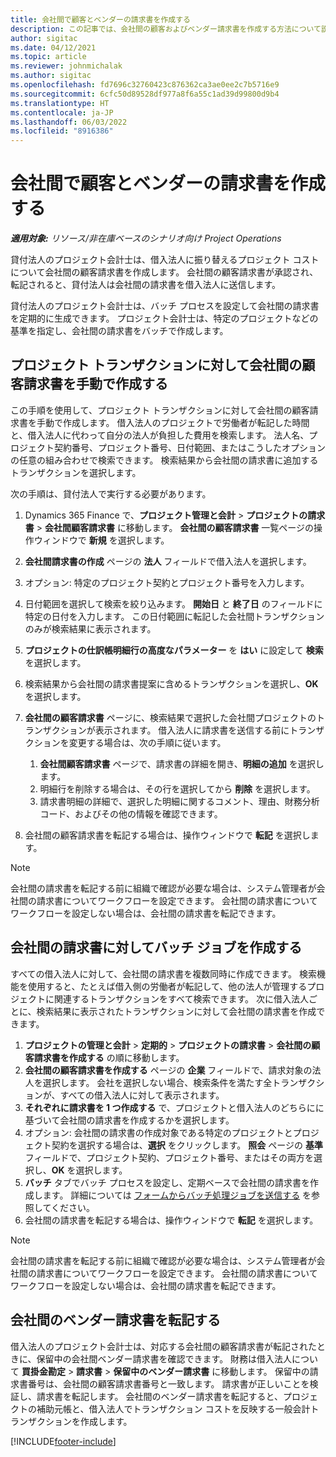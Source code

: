 ```yaml
---
title: 会社間で顧客とベンダーの請求書を作成する
description: この記事では、会社間の顧客およびベンダー請求書を作成する方法について説明します。
author: sigitac
ms.date: 04/12/2021
ms.topic: article
ms.reviewer: johnmichalak
ms.author: sigitac
ms.openlocfilehash: fd7696c32760423c876362ca3ae0ee2c7b5716e9
ms.sourcegitcommit: 6cfc50d89528df977a8f6a55c1ad39d99800d9b4
ms.translationtype: HT
ms.contentlocale: ja-JP
ms.lasthandoff: 06/03/2022
ms.locfileid: "8916386"
---
```

# <a name="create-intercompany-customer-and-vendor-invoices"></a>会社間で顧客とベンダーの請求書を作成する

_**適用対象:** リソース/非在庫ベースのシナリオ向け Project Operations_

貸付法人のプロジェクト会計士は、借入法人に振り替えるプロジェクト コストについて会社間の顧客請求書を作成します。 会社間の顧客請求書が承認され、転記されると、貸付法人は会社間の請求書を借入法人に送信します。

貸付法人のプロジェクト会計士は、バッチ プロセスを設定して会社間の請求書を定期的に生成できます。 プロジェクト会計士は、特定のプロジェクトなどの基準を指定し、会社間の請求書をバッチで作成します。

## <a name="manually-create-an-intercompany-customer-invoice-for-project-transactions"></a>プロジェクト トランザクションに対して会社間の顧客請求書を手動で作成する 

この手順を使用して、プロジェクト トランザクションに対して会社間の顧客請求書を手動で作成します。 借入法人のプロジェクトで労働者が転記した時間と、借入法人に代わって自分の法人が負担した費用を検索します。 法人名、プロジェクト契約番号、プロジェクト番号、日付範囲、またはこうしたオプションの任意の組み合わせで検索できます。 検索結果から会社間の請求書に追加するトランザクションを選択します。 

次の手順は、貸付法人で実行する必要があります。 

1. Dynamics 365 Finance で、**プロジェクト管理と会計** > **プロジェクトの請求書** > **会社間顧客請求書** に移動します。 **会社間の顧客請求書** 一覧ページの操作ウィンドウで **新規** を選択します。
2. **会社間請求書の作成** ページの **法人** フィールドで借入法人を選択します。
3. オプション: 特定のプロジェクト契約とプロジェクト番号を入力します。
4. 日付範囲を選択して検索を絞り込みます。 **開始日** と **終了日** のフィールドに特定の日付を入力します。 この日付範囲に転記した会社間トランザクションのみが検索結果に表示されます。
5. **プロジェクトの仕訳帳明細行の高度なパラメーター** を **はい** に設定して **検索** を選択します。
6. 検索結果から会社間の請求書提案に含めるトランザクションを選択し、**OK** を選択します。
7. **会社間の顧客請求書** ページに、検索結果で選択した会社間プロジェクトのトランザクションが表示されます。 借入法人に請求書を送信する前にトランザクションを変更する場合は、次の手順に従います。
  
    1. **会社間顧客請求書** ページで、請求書の詳細を開き、**明細の追加** を選択します。
    2. 明細行を削除する場合は、その行を選択してから **削除** を選択します。
    3. 請求書明細の詳細で、選択した明細に関するコメント、理由、財務分析コード、およびその他の情報を確認できます。
    
8. 会社間の顧客請求書を転記する場合は、操作ウィンドウで **転記** を選択します。

> [!NOTE]
> 会社間の請求書を転記する前に組織で確認が必要な場合は、システム管理者が会社間の請求書についてワークフローを設定できます。 会社間の請求書についてワークフローを設定しない場合は、会社間の請求書を転記できます。

## <a name="create-a-batch-job-for-intercompany-invoices"></a>会社間の請求書に対してバッチ ジョブを作成する

すべての借入法人に対して、会社間の請求書を複数同時に作成できます。 検索機能を使用すると、たとえば借入側の労働者が転記して、他の法人が管理するプロジェクトに関連するトランザクションをすべて検索できます。 次に借入法人ごとに、検索結果に表示されたトランザクションに対して会社間の請求書を作成できます。

1. **プロジェクトの管理と会計** > **定期的** > **プロジェクトの請求書** > **会社間の顧客請求書を作成する** の順に移動します。
2. **会社間の顧客請求書を作成する** ページの **企業** フィールドで、請求対象の法人を選択します。 会社を選択しない場合、検索条件を満たす全トランザクションが、すべての借入法人に対して表示されます。
3. **それぞれに請求書を 1 つ作成する** で、プロジェクトと借入法人のどちらにに基づいて会社間の請求書を作成するかを選択します。
4. オプション: 会社間の請求書の作成対象である特定のプロジェクトとプロジェクト契約を選択する場合は、**選択** をクリックします。 **照会** ページの **基準** フィールドで、プロジェクト契約、プロジェクト番号、またはその両方を選択し、**OK** を選択します。
5. **バッチ** タブでバッチ プロセスを設定し、定期ベースで会社間の請求書を作成します。 詳細については [フォームからバッチ処理ジョブを送信する](/dynamicsax-2012/appuser-itpro/submit-a-batch-processing-job-from-a-form) を参照してください。
6. 会社間の請求書を転記する場合は、操作ウィンドウで **転記** を選択します。

> [!NOTE]
> 会社間の請求書を転記する前に組織で確認が必要な場合は、システム管理者が会社間の請求書についてワークフローを設定できます。 会社間の請求書についてワークフローを設定しない場合は、会社間の請求書を転記できます。

## <a name="post-the-intercompany-vendor-invoice"></a>会社間のベンダー請求書を転記する

借入法人のプロジェクト会計士は、対応する会社間の顧客請求書が転記されたときに、保留中の会社間ベンダー請求書を確認できます。 財務は借入法人について **買掛金勘定** > **請求書** > **保留中のベンダー請求書** に移動します。 保留中の請求書番号は、会社間の顧客請求書番号と一致します。 請求書が正しいことを検証し、請求書を転記します。 会社間のベンダー請求書を転記すると、プロジェクトの補助元帳と、借入法人でトランザクション コストを反映する一般会計トランザクションを作成します。


[!INCLUDE[footer-include](../includes/footer-banner.md)]
